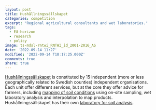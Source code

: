 ```yaml
---
layout: post
title: Hushållningssällskapet
categories: competition
excerpt: "Regional agricultural consultants and wet laboratories."
tags:
  - EU-horizon
  - research
  - policy
image: ts-mdsl-rntwi_RNTWI_id_2001-2016_AS
date: '2022-09-14 11:27'
modified: '2022-09-14 T18:17:25.000Z'
comments: true
share: true
---
```


[Hushållningssällskapet](https://hushallningssallskapet.se) is constituted by 15 independent (more or less geographically related to Swedish counties) independent organisations. Each unit offer different services, but at the core they offer advice for farmers, including [mapping of soil conditions](https://hushallningssallskapet.se/tjanster/vaxtodling/markkartering/) using on-site sampling, wet laboratory analysis and interpolation to map products. Hushållningssällskapet has their own [laboratory for soil analysis](https://laboratorium.hushallningssallskapet.se/properties/jord/).
